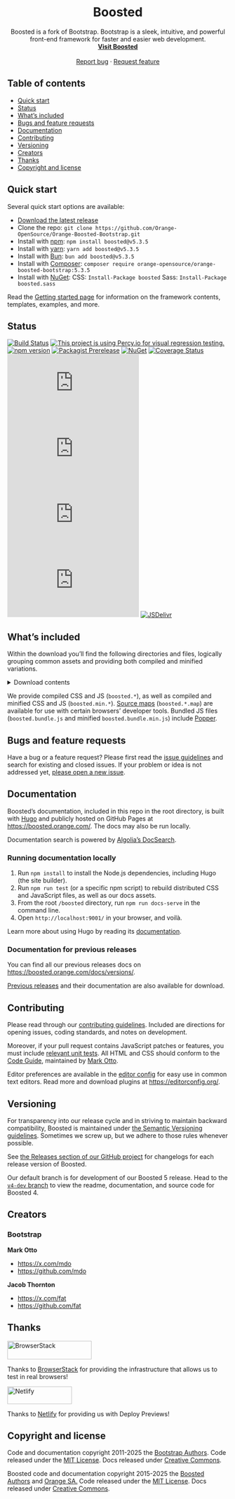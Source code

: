 <h1 align="center">Boosted</h1>

<p align="center">
  Boosted is a fork of Bootstrap. Bootstrap is a sleek, intuitive, and powerful front-end framework for faster and easier web development.
  <br>
  <a href="https://boosted.orange.com/docs/"><strong>Visit Boosted</strong></a>
  <br>
  <br>
  <a href="https://github.com/Orange-OpenSource/Orange-Boosted-Bootstrap/issues/new?assignees=-&labels=bug&template=bug_report.yml">Report bug</a>
  ·
  <a href="https://github.com/Orange-OpenSource/Orange-Boosted-Bootstrap/issues/new?assignees=&labels=feature&template=feature_request.yml">Request feature</a>
</p>


## Table of contents

- [Quick start](#quick-start)
- [Status](#status)
- [What’s included](#whats-included)
- [Bugs and feature requests](#bugs-and-feature-requests)
- [Documentation](#documentation)
- [Contributing](#contributing)
- [Versioning](#versioning)
- [Creators](#creators)
- [Thanks](#thanks)
- [Copyright and license](#copyright-and-license)


## Quick start

Several quick start options are available:

- [Download the latest release](https://github.com/Orange-OpenSource/Orange-Boosted-Bootstrap/archive/v5.3.5.zip)
- Clone the repo: `git clone https://github.com/Orange-OpenSource/Orange-Boosted-Bootstrap.git`
- Install with [npm](https://www.npmjs.com/): `npm install boosted@v5.3.5`
- Install with [yarn](https://yarnpkg.com/): `yarn add boosted@v5.3.5`
- Install with [Bun](https://bun.sh/): `bun add boosted@v5.3.5`
- Install with [Composer](https://getcomposer.org/): `composer require orange-opensource/orange-boosted-bootstrap:5.3.5`
- Install with [NuGet](https://www.nuget.org/): CSS: `Install-Package boosted` Sass: `Install-Package boosted.sass`

Read the [Getting started page](https://boosted.orange.com/docs/getting-started/introduction/) for information on the framework contents, templates, examples, and more.


## Status

[![Build Status](https://img.shields.io/github/actions/workflow/status/Orange-OpenSource/Orange-Boosted-Bootstrap/js.yml?branch=main&label=JS%20Tests&logo=github)](https://github.com/Orange-OpenSource/Orange-Boosted-Bootstrap/actions/workflows/js.yml?query=workflow%3AJS+branch%3Amain)
[![This project is using Percy.io for visual regression testing.](https://percy.io/static/images/percy-badge.svg)](https://percy.io/Boosted/Boosted)
[![npm version](https://img.shields.io/npm/v/boosted?logo=npm&logoColor=fff)](https://www.npmjs.com/package/boosted)
[![Packagist Prerelease](https://img.shields.io/packagist/v/Orange-Opensource/Orange-Boosted-Bootstrap.svg?include_prereleases&logo=packagist&logoColor=fff)](https://packagist.org/packages/Orange-OpenSource/Orange-Boosted-Bootstrap)
[![NuGet](https://img.shields.io/nuget/vpre/boosted?logo=nuget&logoColor=fff)](https://www.nuget.org/packages/boosted/absoluteLatest)
[![Coverage Status](https://img.shields.io/coveralls/github/Orange-OpenSource/Orange-Boosted-Bootstrap/main?logo=coveralls&logoColor=fff)](https://coveralls.io/github/Orange-OpenSource/Orange-Boosted-Bootstrap?branch=main)
[![CSS gzip size](https://img.badgesize.io/Orange-OpenSource/Orange-Boosted-Bootstrap/main/dist/css/boosted.min.css?compression=gzip&label=CSS%20gzip%20size)](https://github.com/Orange-OpenSource/Orange-Boosted-Bootstrap/blob/main/dist/css/boosted.min.css)
[![CSS Brotli size](https://img.badgesize.io/Orange-OpenSource/Orange-Boosted-Bootstrap/main/dist/css/boosted.min.css?compression=brotli&label=CSS%20Brotli%20size)](https://github.com/Orange-OpenSource/Orange-Boosted-Bootstrap/blob/main/dist/css/boosted.min.css)
[![JS gzip size](https://img.badgesize.io/Orange-OpenSource/Orange-Boosted-Bootstrap/main/dist/js/boosted.min.js?compression=gzip&label=JS%20gzip%20size)](https://github.com/Orange-OpenSource/Orange-Boosted-Bootstrap/blob/main/dist/js/boosted.min.js)
[![JS Brotli size](https://img.badgesize.io/Orange-OpenSource/Orange-Boosted-Bootstrap/main/dist/js/boosted.min.js?compression=brotli&label=JS%20Brotli%20size)](https://github.com/Orange-OpenSource/Orange-Boosted-Bootstrap/blob/main/dist/js/boosted.min.js)
[![JSDelivr](https://data.jsdelivr.com/v1/package/npm/boosted/badge)](https://www.jsdelivr.com/package/npm/boosted)

## What’s included

Within the download you’ll find the following directories and files, logically grouping common assets and providing both compiled and minified variations.

<details>
  <summary>Download contents</summary>

  ```text
  boosted/
  ├── css/
  │   ├── boosted-grid.css
  │   ├── boosted-grid.css.map
  │   ├── boosted-grid.min.css
  │   ├── boosted-grid.min.css.map
  │   ├── boosted-grid.rtl.css
  │   ├── boosted-grid.rtl.css.map
  │   ├── boosted-grid.rtl.min.css
  │   ├── boosted-grid.rtl.min.css.map
  │   ├── boosted-reboot.css
  │   ├── boosted-reboot.css.map
  │   ├── boosted-reboot.min.css
  │   ├── boosted-reboot.min.css.map
  │   ├── boosted-reboot.rtl.css
  │   ├── boosted-reboot.rtl.css.map
  │   ├── boosted-reboot.rtl.min.css
  │   ├── boosted-reboot.rtl.min.css.map
  │   ├── boosted-utilities.css
  │   ├── boosted-utilities.css.map
  │   ├── boosted-utilities.min.css
  │   ├── boosted-utilities.min.css.map
  │   ├── boosted-utilities.rtl.css
  │   ├── boosted-utilities.rtl.css.map
  │   ├── boosted-utilities.rtl.min.css
  │   ├── boosted-utilities.rtl.min.css.map
  │   ├── boosted.css
  │   ├── boosted.css.map
  │   ├── boosted.min.css
  │   ├── boosted.min.css.map
  │   ├── boosted.rtl.css
  │   ├── boosted.rtl.css.map
  │   ├── boosted.rtl.min.css
  │   └── boosted.rtl.min.css.map
  └── js/
      ├── boosted.bundle.js
      ├── boosted.bundle.js.map
      ├── boosted.bundle.min.js
      ├── boosted.bundle.min.js.map
      ├── boosted.esm.js
      ├── boosted.esm.js.map
      ├── boosted.esm.min.js
      ├── boosted.esm.min.js.map
      ├── boosted.js
      ├── boosted.js.map
      ├── boosted.min.js
      └── boosted.min.js.map
  ```
</details>

We provide compiled CSS and JS (`boosted.*`), as well as compiled and minified CSS and JS (`boosted.min.*`). [Source maps](https://web.dev/articles/source-maps) (`boosted.*.map`) are available for use with certain browsers’ developer tools. Bundled JS files (`boosted.bundle.js` and minified `boosted.bundle.min.js`) include [Popper](https://popper.js.org/docs/v2/).


## Bugs and feature requests

Have a bug or a feature request? Please first read the [issue guidelines](https://github.com/Orange-OpenSource/Orange-Boosted-Bootstrap/blob/main/.github/CONTRIBUTING.md#using-the-issue-tracker) and search for existing and closed issues. If your problem or idea is not addressed yet, [please open a new issue](https://github.com/Orange-OpenSource/Orange-Boosted-Bootstrap/issues/new/choose).


## Documentation

Boosted’s documentation, included in this repo in the root directory, is built with [Hugo](https://gohugo.io/) and publicly hosted on GitHub Pages at <https://boosted.orange.com/>. The docs may also be run locally.

Documentation search is powered by [Algolia’s DocSearch](https://docsearch.algolia.com/).

### Running documentation locally

1. Run `npm install` to install the Node.js dependencies, including Hugo (the site builder).
2. Run `npm run test` (or a specific npm script) to rebuild distributed CSS and JavaScript files, as well as our docs assets.
3. From the root `/boosted` directory, run `npm run docs-serve` in the command line.
4. Open `http://localhost:9001/` in your browser, and voilà.

Learn more about using Hugo by reading its [documentation](https://gohugo.io/documentation/).

### Documentation for previous releases

You can find all our previous releases docs on <https://boosted.orange.com/docs/versions/>.

[Previous releases](https://github.com/Orange-OpenSource/Orange-Boosted-Bootstrap/releases) and their documentation are also available for download.


## Contributing

Please read through our [contributing guidelines](https://github.com/Orange-OpenSource/Orange-Boosted-Bootstrap/blob/main/.github/CONTRIBUTING.md). Included are directions for opening issues, coding standards, and notes on development.

Moreover, if your pull request contains JavaScript patches or features, you must include [relevant unit tests](https://github.com/Orange-OpenSource/Orange-Boosted-Bootstrap/tree/main/js/tests). All HTML and CSS should conform to the [Code Guide](https://github.com/mdo/code-guide), maintained by [Mark Otto](https://github.com/mdo).

Editor preferences are available in the [editor config](https://github.com/Orange-OpenSource/Orange-Boosted-Bootstrap/blob/main/.editorconfig) for easy use in common text editors. Read more and download plugins at <https://editorconfig.org/>.


## Versioning

For transparency into our release cycle and in striving to maintain backward compatibility, Boosted is maintained under [the Semantic Versioning guidelines](https://semver.org/). Sometimes we screw up, but we adhere to those rules whenever possible.

See [the Releases section of our GitHub project](https://github.com/Orange-OpenSource/Orange-Boosted-Bootstrap/releases) for changelogs for each release version of Boosted.

Our default branch is for development of our Boosted 5 release. Head to the [`v4-dev` branch](https://github.com/Orange-OpenSource/Orange-Boosted-Bootstrap/tree/v4-dev) to view the readme, documentation, and source code for Boosted 4.


## Creators

### Bootstrap

**Mark Otto**

- <https://x.com/mdo>
- <https://github.com/mdo>

**Jacob Thornton**

- <https://x.com/fat>
- <https://github.com/fat>

## Thanks

<a href="https://www.browserstack.com/">
  <img src="https://live.browserstack.com/images/opensource/browserstack-logo.svg" alt="BrowserStack" width="192" height="42">
</a>

Thanks to [BrowserStack](https://www.browserstack.com/) for providing the infrastructure that allows us to test in real browsers!

<a href="https://www.netlify.com/">
  <img src="https://www.netlify.com/v3/img/components/full-logo-light.svg" alt="Netlify" width="147" height="40">
</a>

Thanks to [Netlify](https://www.netlify.com/) for providing us with Deploy Previews!

## Copyright and license

Code and documentation copyright 2011-2025 the [Bootstrap Authors](https://github.com/twbs/bootstrap/graphs/contributors). Code released under the [MIT License](https://github.com/twbs/bootstrap/blob/main/LICENSE). Docs released under [Creative Commons](https://creativecommons.org/licenses/by/3.0/).

Boosted code and documentation copyright 2015-2025 the [Boosted Authors](https://github.com/Orange-OpenSource/Orange-Boosted-Bootstrap/graphs/contributors) and [Orange SA.](https://orange.com) Code released under the [MIT License](https://github.com/Orange-OpenSource/Orange-Boosted-Bootstrap/blob/main/LICENSE). Docs released under [Creative Commons](https://creativecommons.org/licenses/by/3.0/).

